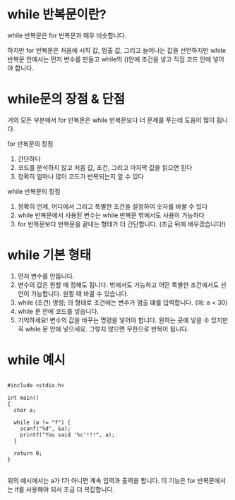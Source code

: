 # while 반복문이란?

while 반복문은 for 반복문과 매우 비슷합니다.

하지만 for 반복문은 처음에 시작 값, 멈출 값, 그리고 늘어나는 값을 선언하지만 while 반복문 안에서는 먼저 변수를 만들고 while의 ()안에 조건을 넣고 직접 코드 안에 넣어야 합니다.

# while문의 장점 & 단점

거의 모든 부분에서 for 반복문은 while 반복문보다 더 문제를 푸는데 도움이 많이 됩니다.

for 반복문의 장점

1. 간단하다
2. 코드를 분석하지 않고 처음 값, 조건, 그리고 마지막 값을 읽으면 된다
3. 정확히 얼마나 많이 코드가 반복되는지 알 수 있다

while 반복문의 장점

1. 정확히 언제, 어디에서 그리고 특별한 조건을 설정하여 숫자를 바꿀 수 있다
2. while 반복문에서 사용된 변수는 while 반복문 밖에서도 사용이 가능하다
3. for 반복문보다 반복문을 끝내는 형태가 더 간단합니다. (조금 뒤에 배우겠습니다!)

# while 기본 형태

1. 먼저 변수를 만듭니다.
2. 변수의 값은 원할 때 정해도 됩니다. 밖에서도 가능하고 어떤 특별한 조건에서도 선언이 가능합니다. 원할 때 바꿀 수 있습니다.
3. while (조건) 명령; 의 형태로 조건에는 변수가 멈출 떄를 입력합니다. (에: a < 30)
4. while 문 안에 코드를 넣습니다.
5. 기억하세요! 변수의 값을 바꾸는 명령을 넣어야 합니다. 원하는 곳에 넣을 수 있지만 꼭 while 문 안에 넣으세요. 그렇지 않으면 무한으로 반복이 됩니다.

# while 예시

<pre>
<code>
#include &lt;stdio.h>

int main()
{
  char a;

  while (a != "f") {
    scanf("%d", &a);
    printf("You said '%c'!!!", a);
  }

  return 0;
}
</code>
</pre>

위의 예시에서는 a가 f가 아니면 계속 입력과 출력을 합니다. 이 기능은 for 반복문에서는 if를 사용해야 되서 조금 더 복잡합니다.
